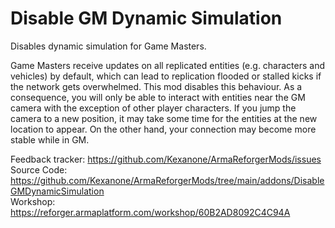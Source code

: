 # Disable GM Dynamic Simulation

Disables dynamic simulation for Game Masters.

Game Masters receive updates on all replicated entities (e.g. characters and vehicles) by default, which can lead to replication flooded or stalled kicks if the network gets overwhelmed. This mod disables this behaviour. As a consequence, you will only be able to interact with entities near the GM camera with the exception of other player characters. If you jump the camera to a new position, it may take some time for the entities at the new location to appear. On the other hand, your connection may become more stable while in GM.

Feedback tracker: https://github.com/Kexanone/ArmaReforgerMods/issues<br>
Source Code: https://github.com/Kexanone/ArmaReforgerMods/tree/main/addons/DisableGMDynamicSimulation<br>
Workshop: https://reforger.armaplatform.com/workshop/60B2AD8092C4C94A
